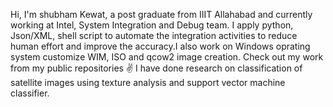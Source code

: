 Hi, I'm shubham Kewat, a post graduate from IIIT Allahabad and currently working at Intel, System Integration and Debug team. I apply python, Json/XML, shell script to automate the integration activities to reduce human effort and improve the accuracy.I also work on Windows oprating system customize WIM, ISO and qcow2 image creation. Check out my work from my public repositories ✌️
I have done research on classification of satellite images using texture analysis and support vector machine classifier.

